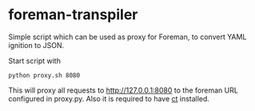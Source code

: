 # foreman-transpiler
Simple script which can be used as proxy for Foreman, to convert YAML ignition to JSON.

Start script with
```
python proxy.sh 8080
```

This will proxy all requests to http://127.0.0.1:8080 to the foreman URL configured in proxy.py. Also it is required to have [ct](https://github.com/coreos/container-linux-config-transpiler) installed.
